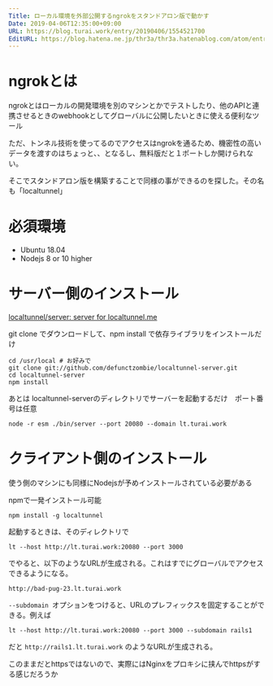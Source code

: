 ```yaml
---
Title: ローカル環境を外部公開するngrokをスタンドアロン版で動かす
Date: 2019-04-06T12:35:00+09:00
URL: https://blog.turai.work/entry/20190406/1554521700
EditURL: https://blog.hatena.ne.jp/thr3a/thr3a.hatenablog.com/atom/entry/17680117127009104702
---
```


# ngrokとは

ngrokとはローカルの開発環境を別のマシンとかでテストしたり、他のAPIと連携させるときのwebhookとしてグローバルに公開したいときに使える便利なツール

ただ、トンネル技術を使ってるのでアクセスはngrokを通るため、機密性の高いデータを渡すのはちょっと、、となるし、無料版だと１ポートしか開けられない。

そこでスタンドアロン版を構築することで同様の事ができるのを探した。その名も「localtunnel」

# 必須環境

- Ubuntu 18.04
- Nodejs 8 or 10 higher

# サーバー側のインストール

[localtunnel/server: server for localtunnel.me](https://github.com/localtunnel/server)

git clone でダウンロードして、npm install で依存ライブラリをインストールだけ

```
cd /usr/local # お好みで
git clone git://github.com/defunctzombie/localtunnel-server.git
cd localtunnel-server
npm install
```

あとは localtunnel-serverのディレクトリでサーバーを起動するだけ　ポート番号は任意

```
node -r esm ./bin/server --port 20080 --domain lt.turai.work
```

# クライアント側のインストール

使う側のマシンにも同様にNodejsが予めインストールされている必要がある

npmで一発インストール可能

```
npm install -g localtunnel
```

起動するときは、そのディレクトリで

```
lt --host http://lt.turai.work:20080 --port 3000
```

でやると、以下のようなURLが生成される。これはすでにグローバルでアクセスできるようになる。

```
http://bad-pug-23.lt.turai.work
```

`--subdomain `オプションをつけると、URLのプレフィックスを固定することができる。例えば

```
lt --host http://lt.turai.work:20080 --port 3000 --subdomain rails1
```

だと `http://rails1.lt.turai.work` のようなURLが生成される。


このままだとhttpsではないので、実際にはNginxをプロキシに挟んでhttpsがする感じだろうか
